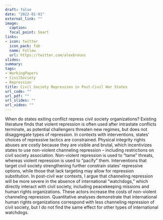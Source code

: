 ```yaml
---
draft: false
date: "2022-01-01"
external_link: ""
image:
  caption: 
  focal_point: Smart
links:
- icon: twitter
  icon_pack: fab
  name: Follow
  url: https://twitter.com/alexbreuns
slides:
summary: 
tags:
- WorkingPapers
- CivilSociety
- Repression
title: Civil Society Repression in Post-Civil War States
url_code: ""
url_pdf: ""
url_slides: ""
url_video: ""
---
```


When do states exiting conflict repress civil society organizations? Existing literature finds that violent repression is often used after intrastate conflicts terminate, as potential challengers threaten new regimes, but does not disaggregate types of repression. In contexts with interventions, states’ choices of repressive tactics are constrained. Physical integrity rights abuses are costly because they are visible and brutal, which incentivizes states to use non-violent channeling repression – including restrictions on civil society association. Non-violent repression is used to “tame” threats, whereas violent repression is used to “pacify” them. Interventions that target civil society strengthening further constrain states’ repressive options, while those that lack targeting may allow for repression substitution. In post-civil war contexts, I argue that channeling repression will be more severe in the absence of international “watchdogs,” which directly interact with civil society, including peacekeeping missions and human rights organizations. These actors increase the costs of non-violent channeling repression. Quantitative analyses demonstrate that international human rights organizations correspond with less channeling repression of civil society, but I do not find the same effect for other types of international watchdogs.
